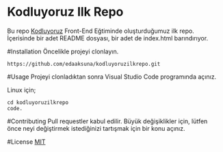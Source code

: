 # Kodluyoruz Ilk Repo
Bu repo [Kodluyoruz](http://google.com) Front-End Eğtiminde oluşturduğumuz ilk repo. İçerisinde bir adet README dosyası, bir adet de index.html barındırıyor.

#Installation
Öncelikle projeyi clonlayın.

```
https://github.com/edaaksuna/kodluyoruzilkrepo.git
```
#Usage
Projeyi clonladıktan sonra Visual Studio Code programında açınız.

Linux için;

```
cd kodluyoruzilkrepo
code.
```
#Contributing
Pull requestler kabul edilir. Büyük değişiklikler için, lütfen önce neyi değiştirmek istediğinizi tartışmak için bir konu açınız.

#License
[MIT](http://google.com)
